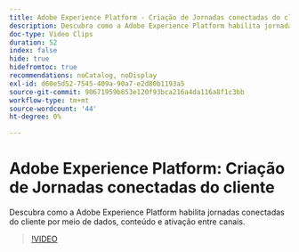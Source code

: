 ```yaml
---
title: Adobe Experience Platform - Criação de Jornadas conectadas do cliente
description: Descubra como a Adobe Experience Platform habilita jornadas conectadas do cliente por meio de dados, conteúdo e ativação entre canais.
doc-type: Video Clips
duration: 52
index: false
hide: true
hidefromtoc: true
recommendations: noCatalog, noDisplay
exl-id: d60e5d52-7545-409a-90a7-e2d80b1193a5
source-git-commit: 90671959b653e120f93bca216a4da116a8f1c3bb
workflow-type: tm+mt
source-wordcount: '44'
ht-degree: 0%

---
```


# Adobe Experience Platform: Criação de Jornadas conectadas do cliente

Descubra como a Adobe Experience Platform habilita jornadas conectadas do cliente por meio de dados, conteúdo e ativação entre canais.

<!-- 62_S655_3442541_51_adobe-experience-platform-building-connected-customer-journeys -->
>[!VIDEO](https://video.tv.adobe.com/v/3458326/?learn=on&enablevpops=true)
